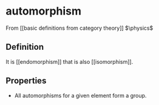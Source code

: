 # automorphism
From [[basic definitions from category theory]]
$\physics$
## Definition
It is [[endomorphism]] that is also [[isomorphism]].

## Properties
- All automorphisms for a given element form a group.